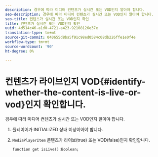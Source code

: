 ```yaml
---
description: 경우에 따라 미디어 컨텐츠가 실시간 또는 VOD인지 알아야 합니다.
seo-description: 경우에 따라 미디어 컨텐츠가 실시간 또는 VOD인지 알아야 합니다.
seo-title: 컨텐츠가 실시간 또는 VOD인지 확인
title: 컨텐츠가 실시간 또는 VOD인지 확인
uuid: 4d514c46-a1d0-4721-a423-92108126e37e
translation-type: tm+mt
source-git-commit: 040655d8ba5f91c98ed0584c08db226ffe1e0f4e
workflow-type: tm+mt
source-wordcount: '90'
ht-degree: 0%

---
```



# 컨텐츠가 라이브인지 VOD{#identify-whether-the-content-is-live-or-vod}인지 확인합니다.

경우에 따라 미디어 컨텐츠가 실시간 또는 VOD인지 알아야 합니다.

1. 플레이어가 INITIALIZED 상태 이상이어야 합니다.
1. `MediaPlayerItem` 콘텐츠가 라이브(true) 또는 VOD(false)인지 확인합니다.

   ```
   function get isLive():Boolean;
   ```

